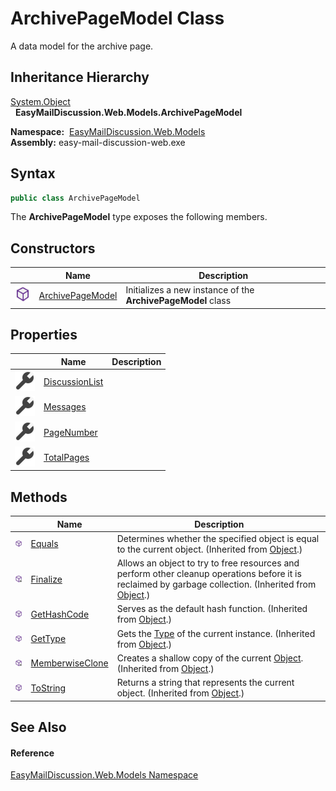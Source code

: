 ArchivePageModel Class
======================
A data model for the archive page.


Inheritance Hierarchy
---------------------
[System.Object][1]  
  **EasyMailDiscussion.Web.Models.ArchivePageModel**  

  **Namespace:**  [EasyMailDiscussion.Web.Models][2]  
  **Assembly:** easy-mail-discussion-web.exe

Syntax
------

```csharp
public class ArchivePageModel
```

The **ArchivePageModel** type exposes the following members.


Constructors
------------

|                  | Name                  | Description                                                  |
| ---------------- | --------------------- | ------------------------------------------------------------ |
| ![Public method] | [ArchivePageModel][3] | Initializes a new instance of the **ArchivePageModel** class |


Properties
----------

|                    | Name                | Description |
| ------------------ | ------------------- | ----------- |
| ![Public property] | [DiscussionList][4] |             |
| ![Public property] | [Messages][5]       |             |
| ![Public property] | [PageNumber][6]     |             |
| ![Public property] | [TotalPages][7]     |             |


Methods
-------

|                     | Name                  | Description                                                                                                                                                |
| ------------------- | --------------------- | ---------------------------------------------------------------------------------------------------------------------------------------------------------- |
| ![Public method]    | [Equals][8]           | Determines whether the specified object is equal to the current object. (Inherited from [Object][1].)                                                      |
| ![Protected method] | [Finalize][9]         | Allows an object to try to free resources and perform other cleanup operations before it is reclaimed by garbage collection. (Inherited from [Object][1].) |
| ![Public method]    | [GetHashCode][10]     | Serves as the default hash function. (Inherited from [Object][1].)                                                                                         |
| ![Public method]    | [GetType][11]         | Gets the [Type][12] of the current instance. (Inherited from [Object][1].)                                                                                 |
| ![Protected method] | [MemberwiseClone][13] | Creates a shallow copy of the current [Object][1]. (Inherited from [Object][1].)                                                                           |
| ![Public method]    | [ToString][14]        | Returns a string that represents the current object. (Inherited from [Object][1].)                                                                         |


See Also
--------

#### Reference
[EasyMailDiscussion.Web.Models Namespace][2]  

[1]: https://docs.microsoft.com/dotnet/api/system.object
[2]: ../README.md
[3]: _ctor.md
[4]: DiscussionList.md
[5]: Messages.md
[6]: PageNumber.md
[7]: TotalPages.md
[8]: https://docs.microsoft.com/dotnet/api/system.object.equals#system-object-equals(system-object)
[9]: https://docs.microsoft.com/dotnet/api/system.object.finalize#system-object-finalize
[10]: https://docs.microsoft.com/dotnet/api/system.object.gethashcode#system-object-gethashcode
[11]: https://docs.microsoft.com/dotnet/api/system.object.gettype#system-object-gettype
[12]: https://docs.microsoft.com/dotnet/api/system.type
[13]: https://docs.microsoft.com/dotnet/api/system.object.memberwiseclone#system-object-memberwiseclone
[14]: https://docs.microsoft.com/dotnet/api/system.object.tostring#System_Object_ToString
[Public method]: ../../icons/pubmethod.svg "Public method"
[Public property]: ../../icons/pubproperty.svg "Public property"
[Protected method]: ../../icons/protmethod.svg "Protected method"